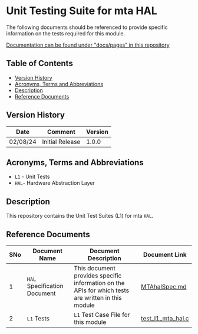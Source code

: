 # Unit Testing Suite for mta HAL

The following documents should be referenced to provide specific information on the tests required for this module.

[Documentation can be found under "docs/pages" in this repository](docs/pages)

## Table of Contents

- [Version History](#version-history)
- [Acronyms, Terms and Abbreviations](#acronyms-terms-and-abbreviations)
- [Description](#description)
- [Reference Documents](#reference-documents)

## Version History

| Date | Comment | Version |
| --- | --- | --- |
| 02/08/24 | Initial Release | 1.0.0 |

## Acronyms, Terms and Abbreviations

- `L1` - Unit Tests
- `HAL`- Hardware Abstraction Layer

## Description

This repository contains the Unit Test Suites (L1) for mta `HAL`.

## Reference Documents

|SNo|Document Name|Document Description|Document Link|
|---|-------------|--------------------|-------------|
|1|`HAL` Specification Document|This document provides specific information on the APIs for which tests are written in this module|[MTAhalSpec.md](../../../rdkb-halif-mta/docs/pages/MTAhalSpec.md)|
|2|`L1` Tests |`L1` Test Case File for this module |[test_l1_mta_hal.c](src/test_l1_mta_hal.c)|
